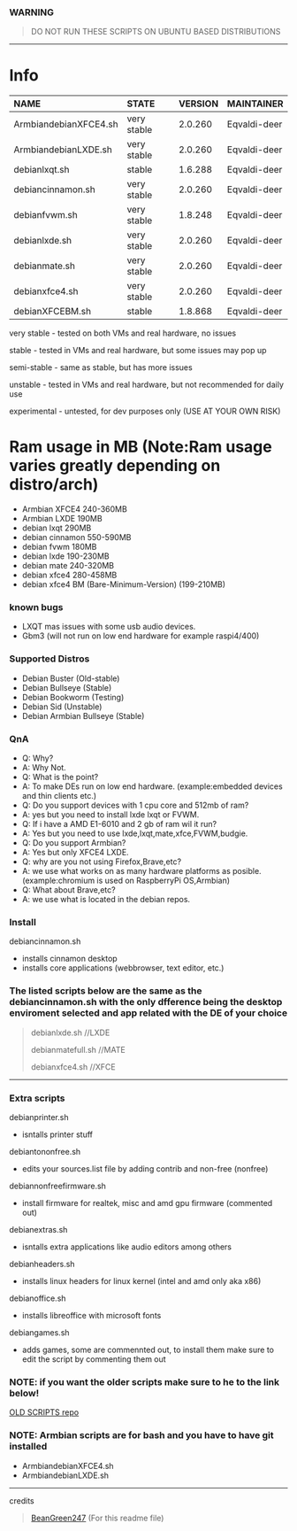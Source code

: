 ### WARNING
> DO NOT RUN THESE SCRIPTS ON UBUNTU BASED DISTRIBUTIONS

---

# Info

| NAME                        | STATE       | VERSION   | MAINTAINER   |
| :-------------------------- | :---------- | :-------- | :----------- |
| ArmbiandebianXFCE4.sh       | very stable | 2.0.260   | Eqvaldi-deer |
| ArmbiandebianLXDE.sh        | very stable | 2.0.260   | Eqvaldi-deer |
| debianlxqt.sh               | stable      | 1.6.288   | Eqvaldi-deer |
| debiancinnamon.sh           | very stable | 2.0.260   | Eqvaldi-deer |
| debianfvwm.sh               | very stable | 1.8.248   | Eqvaldi-deer |
| debianlxde.sh               | very stable | 2.0.260   | Eqvaldi-deer |
| debianmate.sh               | very stable | 2.0.260   | Eqvaldi-deer |
| debianxfce4.sh              | very stable | 2.0.260   | Eqvaldi-deer |
| debianXFCEBM.sh             | stable      | 1.8.868   | Eqvaldi-deer |

very stable - tested on both VMs and real hardware, no issues

stable - tested in VMs and real hardware, but some issues may pop up

semi-stable - same as stable, but has more issues

unstable - tested in VMs and real hardware, but not recommended for daily use

experimental - untested, for dev purposes only (USE AT YOUR OWN RISK)

# Ram usage in MB (Note:Ram  usage varies greatly depending on distro/arch)

* Armbian XFCE4 240-360MB
* Armbian LXDE 190MB
* debian lxqt 290MB
* debian cinnamon 550-590MB
* debian fvwm 180MB
* debian lxde 190-230MB
* debian mate 240-320MB
* debian xfce4 280-458MB
* debian xfce4 BM (Bare-Minimum-Version) (199-210MB)

### known bugs

* LXQT mas issues with some usb audio devices.
* Gbm3 (will not run on low end hardware for example raspi4/400)

### Supported Distros

* Debian Buster (Old-stable)
* Debian Bullseye (Stable)
* Debian Bookworm (Testing)
* Debian Sid (Unstable)
* Debian Armbian Bullseye (Stable)

### QnA

* Q: Why?
* A: Why Not.
* Q: What is the point?
* A: To make DEs run on low end hardware. (example:embedded devices and thin clients etc.)
* Q: Do you support devices with 1 cpu core and 512mb of ram?
* A: yes but you need to install lxde lxqt or FVWM.
* Q: If i have a AMD E1-6010 and 2 gb of ram wil it run?
* A: Yes but you need to use lxde,lxqt,mate,xfce,FVWM,budgie.
* Q: Do you support Armbian?
* A: Yes but only XFCE4 LXDE.
* Q: why are you not using Firefox,Brave,etc?
* A: we use what works on as many hardware platforms as posible. (example:chromium is used on RaspberryPi OS,Armbian)
* Q: What about Brave,etc?
* A: we use what is located in the debian repos.

### Install

debiancinnamon.sh    
* installs cinnamon desktop 
* installs core applications (webbrowser, text editor, etc.)
  
### The listed scripts below are the same as the **debiancinnamon.sh** with the only dfference being the desktop enviroment selected and app related with the DE of your choice
> debianlxde.sh       //LXDE
> 
> debianmatefull.sh   //MATE
>     
> debianxfce4.sh      //XFCE

---

### Extra scripts

debianprinter.sh
* isntalls printer stuff

debiantononfree.sh
* edits your sources.list file by adding contrib and non-free (nonfree)

debiannonfreefirmware.sh
* install firmware for realtek, misc and amd gpu firmware (commented out)

debianextras.sh    
* isntalls extra applications like audio editors among others

debianheaders.sh
* installs linux headers for linux kernel (intel and amd only aka x86)

debianoffice.sh
* installs libreoffice with microsoft fonts

debiangames.sh
* adds games, some are commennted out, to install them make sure to edit the script by commenting them out

### NOTE: if you want the older scripts make sure to he to the link below!

[OLD SCRIPTS repo](https://github.com/LOSOperatingsystem/install-scripts-LOS-OLD-)


### NOTE: Armbian scripts are for bash and you have to have git installed

* ArmbiandebianXFCE4.sh
* ArmbiandebianLXDE.sh

---
credits
> [BeanGreen247](https://github.com/BeanGreen247) (For this readme file)
